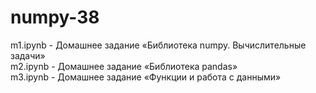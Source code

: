 # numpy-38
m1.ipynb - Домашнее задание «Библиотека numpy. Вычислительные задачи»<br>
m2.ipynb - Домашнее задание «Библиотека pandas»<br>
m3.ipynb - Домашнее задание «Функции и работа с данными»<br>
